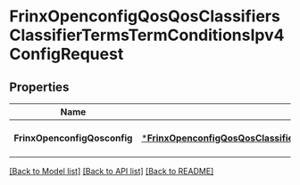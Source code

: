 # FrinxOpenconfigQosQosClassifiersClassifierTermsTermConditionsIpv4ConfigRequest

## Properties
Name | Type | Description | Notes
------------ | ------------- | ------------- | -------------
**FrinxOpenconfigQosconfig** | [***FrinxOpenconfigQosQosClassifiersClassifierTermsTermConditionsIpv4Config**](frinx.openconfig.qos.qos.classifiers.classifier.terms.term.conditions.ipv4.Config.md) |  | [optional] [default to null]

[[Back to Model list]](../README.md#documentation-for-models) [[Back to API list]](../README.md#documentation-for-api-endpoints) [[Back to README]](../README.md)


